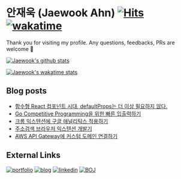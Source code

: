 # 안재욱 (Jaewook Ahn) [![Hits](https://hits.seeyoufarm.com/api/count/incr/badge.svg?url=https%3A%2F%2Fgithub.com%2Fjaewoook&count_bg=%2379C83D&title_bg=%23555555&icon=github.svg&icon_color=%23E7E7E7&title=hits&edge_flat=false)](https://hits.seeyoufarm.com) [![wakatime](https://wakatime.com/badge/user/5a18f850-de06-4534-b52f-133a2ac38d9a.svg)](https://wakatime.com/@5a18f850-de06-4534-b52f-133a2ac38d9a)

Thank you for visiting my profile. Any questions, feedbacks, PRs are welcome :blue_heart:

[![Jaewook's github stats](https://github-readme-stats.vercel.app/api?username=jaewoook&count_private=true&include_all_commits=true&show_icons=true)](https://github.com/anuraghazra/github-readme-stats)

[![Jaewook's wakatime stats](https://github-readme-stats.vercel.app/api/wakatime?username=Jaewoook&layout=compact)](https://github.com/anuraghazra/github-readme-stats)

## Blog posts
<!-- BLOG-POST-LIST:START -->
- [함수형 React 컴포넌트 시대, defaultProps는 더 이상 필요하지 않다.](https:/jaewook.me/react-default-props-and-functional-component)
- [Go Competitive Programming을 위한 빠른 입출력하기](https:/jaewook.me/golang-fast-io-for-competitive-programming)
- [크롬 익스텐션에 구글 애널리틱스 적용하기](https:/jaewook.me/ga-in-browser-extension)
- [주소검색 브라우저 익스텐션 개발기](https:/jaewook.me/kor-address-extension-dev-log)
- [AWS API Gateway에 커스텀 도메인 연결하기](https:/jaewook.me/aws-api-gateway-with-custom-domain)
<!-- BLOG-POST-LIST:END -->

## External Links

[![portfolio](https://img.shields.io/badge/-portfolio-red?style=for-the-badge)](https://portfolio.jaewook.me)
[![blog](https://img.shields.io/badge/-blog-black?style=for-the-badge)](https://jaewook.me)
[![linkedin](https://img.shields.io/badge/-linkedin-0077b5?style=for-the-badge&logo=linkedin)](https://www.linkedin.com/in/ahnjaewook/)
[![BOJ](https://img.shields.io/badge/-boj-3277bc?style=for-the-badge)](https://www.acmicpc.net/user/ajw4586)
